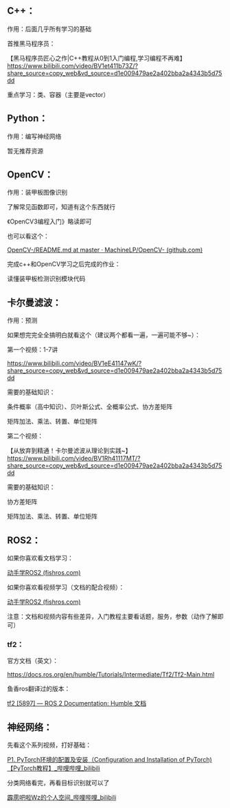 ## C++：

作用：后面几乎所有学习的基础

首推黑马程序员：

【黑马程序员匠心之作|C++教程从0到1入门编程,学习编程不再难】 https://www.bilibili.com/video/BV1et411b73Z/?share_source=copy_web&vd_source=d1e009479ae2a402bba2a4343b5d75dd

重点学习：类、容器（主要是vector）



## Python：

作用：编写神经网络

暂无推荐资源



## OpenCV：

作用：装甲板图像识别

了解常见函数即可，知道有这个东西就行

《OpenCV3编程入门》略读即可

也可以看这个：

[OpenCV-/README.md at master · MachineLP/OpenCV- (github.com)](https://github.com/MachineLP/OpenCV-/blob/master/README.md)

完成c++和OpenCV学习之后完成的作业：

读懂装甲板检测识别模块代码



## 卡尔曼滤波：

作用：预测

如果想完完全全搞明白就看这个（建议两个都看一遍，一遍可能不够~）：

第一个视频：1-7讲

https://www.bilibili.com/video/BV1eE41147wK/?share_source=copy_web&vd_source=d1e009479ae2a402bba2a4343b5d75dd

需要的基础知识：

条件概率（高中知识）、贝叶斯公式、全概率公式、协方差矩阵

矩阵加法、乘法、转置、单位矩阵

第二个视频：

【从放弃到精通！卡尔曼滤波从理论到实践~】 https://www.bilibili.com/video/BV1Rh41117MT/?share_source=copy_web&vd_source=d1e009479ae2a402bba2a4343b5d75dd

需要的基础知识：

协方差矩阵

矩阵加法、乘法、转置、单位矩阵



## ROS2：

如果你喜欢看文档学习：

[动手学ROS2 (fishros.com)](https://fishros.com/d2lros2/#/)

如果你喜欢看视频学习（文档的配合视频）：

[动手学ROS2 (fishros.com)](https://fishros.com/d2lros2/#/)

注意：文档和视频内容有些差异，入门教程主要看话题，服务，参数（动作了解即可）

### tf2：

官方文档（英文）：

https://docs.ros.org/en/humble/Tutorials/Intermediate/Tf2/Tf2-Main.html

鱼香ros翻译过的版本：

[tf2 [5897] &mdash; ROS 2 Documentation: Humble 文档](http://fishros.org/doc/ros2/humble/dev/Tutorials/Intermediate/Tf2/Tf2-Main.html)



## 神经网络：

先看这个系列视频，打好基础：

[P1. PyTorch环境的配置及安装（Configuration and Installation of PyTorch)【PyTorch教程】_哔哩哔哩_bilibili](https://www.bilibili.com/video/BV1hE411t7RN?p=1&vd_source=86fa03c233e8784571c63d1a0c9f889b)

分类网络看完，再看目标识别就可以了

[霹雳吧啦Wz的个人空间_哔哩哔哩_bilibili](https://space.bilibili.com/18161609?spm_id_from=333.337.0.0)
